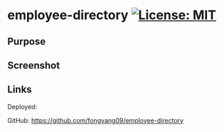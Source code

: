 # employee-directory [![License: MIT](https://img.shields.io/badge/License-MIT-yellow.svg)](https://opensource.org/licenses/MIT)

## Purpose



## Screenshot



## Links

Deployed: 

GitHub: https://github.com/fongvang09/employee-directory